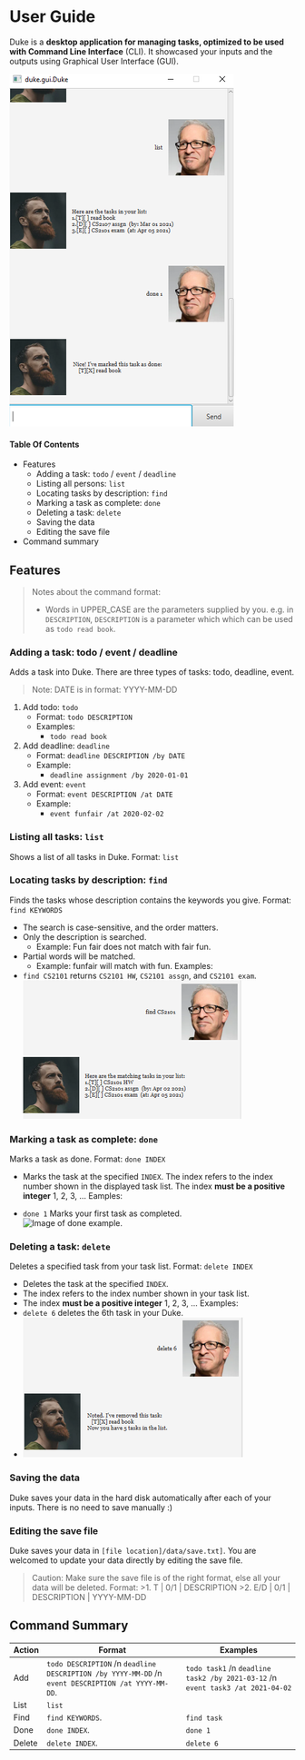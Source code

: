 ﻿# User Guide

Duke is a **desktop application for managing tasks, optimized to be used with Command Line Interface** (CLI). It showcased your inputs and the outputs using Graphical User Interface (GUI).

![Image of Duke.](https://github.com/markuz5116/Marcus-Ong-iP/blob/master/docs/Ui.png)

#### Table Of Contents

- Features
    - Adding a task: `todo` / `event` / `deadline`
    - Listing all persons: `list`
    - Locating tasks by description: `find`
    - Marking a task as complete: `done`
    - Deleting a task: `delete`
    - Saving the data
    - Editing the save file
- Command summary

## Features
> Notes about the command format:
 >- Words in UPPER_CASE are the parameters supplied by you. e.g. in `DESCRIPTION`, `DESCRIPTION` is a parameter which which can be used as `todo read book`.

### Adding a task: todo / event / deadline
Adds a task into Duke. There are three types of tasks: todo, deadline, event.
> Note: DATE is in format: YYYY-MM-DD
1. Add todo: `todo`
	* Format: `todo DESCRIPTION`
	* Examples:
		* `todo read book`
2. Add deadline: `deadline`
	* Format: `deadline DESCRIPTION /by DATE`
	* Example:
		* `deadline assignment /by 2020-01-01`
3. Add event: `event`
	* Format: `event DESCRIPTION /at DATE`
	* Example:
		* `event funfair /at 2020-02-02`

### Listing all tasks: `list`
Shows a list of all tasks in Duke.
Format: `list`

### Locating tasks by description: `find`
Finds the tasks whose description contains the keywords you give.
Format: `find KEYWORDS`
 * The search is case-sensitive, and the order matters.
 * Only the description is searched.
	* Example: Fun fair does not match with fair fun.
 * Partial words will be matched.
	* Example: funfair will match with fun.
Examples: 
 * `find CS2101` returns `CS2101 HW`, `CS2101 assgn`, and `CS2101 exam`. \
![Image of find method example.](https://github.com/markuz5116/Marcus-Ong-iP/blob/master/docs/Find_method_example.png)

### Marking a task as complete: `done`
Marks a task as done.
Format: `done INDEX`
 * Marks the task at the specified `INDEX`. The index refers to the index number shown in the displayed task list. The index **must be a positive integer** 1, 2, 3, ...
Eamples:
 - `done 1` Marks your first task as completed. \
![Image of done example.](https://github.com/markuz5116/Marcus-Ong-iP/docs/Done_method_example.png)

### Deleting a task: `delete`
Deletes a specified task from your task list.
Format: `delete INDEX`
* Deletes the task at the specified `INDEX`.
* The index refers to the index number shown in your task list.
* The index **must be a positive integer** 1, 2, 3, ...
Examples:
 * `delete 6` deletes the 6th task in your Duke.
 * ![Image of delete method](https://github.com/markuz5116/Marcus-Ong-iP/blob/master/docs/Delete_method_example.png)

### Saving the data
Duke saves your data in the hard disk automatically after each of your inputs. There is no need to save manually :)

### Editing the save file
Duke saves your data in `[file location]/data/save.txt]`. You are welcomed to update your data directly by editing the save file.
> Caution: Make sure the save file is of the right format, else all your data will be deleted.
> Format: 
	>1.  T | 0/1 | DESCRIPTION
	>2. E/D | 0/1 | DESCRIPTION | YYYY-MM-DD
	
## Command Summary
Action | Format | Examples 
------ | ------- | --------
|Add|`todo DESCRIPTION` /n `deadline DESCRIPTION /by YYYY-MM-DD` /n `event DESCRIPTION /at YYYY-MM-DD`. | `todo task1` /n `deadline task2 /by 2021-03-12` /n `event task3 /at 2021-04-02`|
|List|`list`|
|Find|`find KEYWORDS`. | `find task`|
|Done|`done INDEX`. | `done 1`|
|Delete|`delete INDEX`. | `delete 6`

